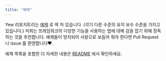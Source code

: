 ```yaml
---
title: "예제"
---
```


Yew 리포지트리는 [예제] 로 꽉 차 있습니다. \(각기 다른 수준의 유지 보수 수준을 가지고 있습니다.\)
저희는 프레임워크의 다양한 기능을 사용하는 법에 대해 감을 잡기 위해 정독하는 것을 추천합니다.
예제들이 방치되어 사랑으로 보듬어 줘야 한다면 Pull Request 나 issue 를 환영합니다♥.

예제 목록을 포함한 더 자세한 내용은 [README][예제] 에서 확인하세요.

[예제]: https://github.com/yewstack/yew/tree/v0.18/examples
